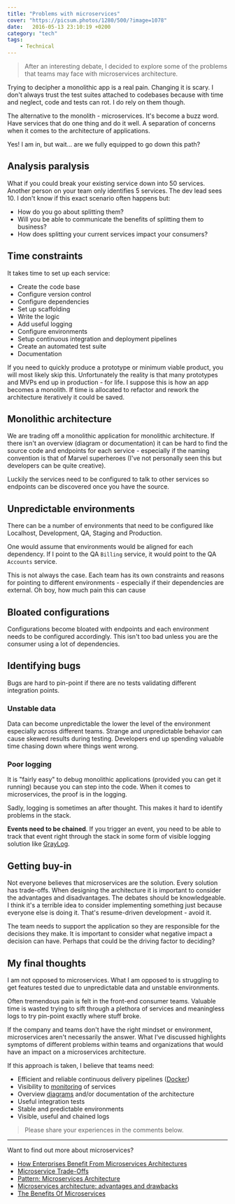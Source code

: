 ```yaml
---
title: "Problems with microservices"
cover: "https://picsum.photos/1280/500/?image=1078"
date:   2016-05-13 23:10:19 +0200
category: "tech"
tags:
    - Technical
---
```


> After an interesting debate, I decided to explore some of the problems that
> teams may face with microservices architecture.

Trying to decipher a monolithic app is a real pain. Changing it is
scary. I don't always trust the test suites attached to codebases because
with time and neglect, code and tests can rot. I do rely on them though.

The alternative to the monolith - microservices. It's become a buzz word.
Have services that do one thing and do it well. A separation of concerns when
it comes to the architecture of applications.

Yes! I am in, but wait... are we fully equipped to go down this path?

## Analysis paralysis

What if you could break your existing service down into 50 services. Another
person on your team only identifies 5 services. The dev lead sees 10. I don't
know if this exact scenario often happens but:

-   How do you go about splitting them?
-   Will you be able to communicate the benefits of splitting them to business?
-   How does splitting your current services impact your consumers?

## Time constraints

It takes time to set up each service:

-   Create the code base
-   Configure version control
-   Configure dependencies
-   Set up scaffolding
-   Write the logic
-   Add useful logging
-   Configure environments
-   Setup continuous integration and deployment pipelines
-   Create an automated test suite
-   Documentation

If you need to quickly produce a prototype or minimum viable product, you will
most likely skip this. Unfortunately the reality is that many prototypes
and MVPs end up in production - for life. I suppose this is how an app becomes
a monolith. If time is allocated to refactor and rework the architecture
iteratively it could be saved.

## Monolithic architecture

We are trading off a monolithic application for monolithic architecture. If
there isn't an overview (diagram or documentation) it can be hard to find
the source code and endpoints for each service - especially if the naming
convention is that of Marvel superheroes (I've not personally seen this but
developers can be quite creative).

Luckily the services need to be configured to talk to other services so endpoints
can be discovered once you have the source.

## Unpredictable environments

There can be a number of environments that need to be configured like
Localhost, Development, QA, Staging and Production.

One would assume that environments would be aligned for each dependency. If I
point to the QA `Billing` service, it would point to the QA `Accounts`
service.

This is not always the case. Each team has its own constraints and
reasons for pointing to different environments - especially if their dependencies
are external. Oh boy, how much pain this can cause

## Bloated configurations

Configurations become bloated with endpoints and each environment needs to be
configured accordingly. This isn't too bad unless you are the consumer
using a lot of dependencies.

## Identifying bugs

Bugs are hard to pin-point if there are no tests validating different
integration points.

### Unstable data

Data can become unpredictable the lower the level of the environment especially
across different teams. Strange and unpredictable behavior can cause skewed
results during testing. Developers end up spending valuable time chasing down
where things went wrong.

### Poor logging

It is "fairly easy" to debug monolithic applications (provided you can get it
running) because you can step into the code. When it comes to microservices,
the proof is in the logging.

Sadly, logging is sometimes an after thought. This makes it hard to
identify problems in the stack.

**Events need to be chained**. If you trigger an event, you need to be able to
track that event right through the stack in some form of visible logging
solution like [GrayLog](https://www.graylog.org).

## Getting buy-in

Not everyone believes that microservices are the solution. Every solution
has trade-offs. When designing the architecture it is important to consider the
advantages and disadvantages. The debates should be knowledgeable. I think it's
a terrible idea to consider implementing something just because everyone else is
doing it. That's resume-driven development - avoid it.

The team needs to support the application so they are responsible for the
decisions they make. It is important to consider what negative impact a
decision can have. Perhaps that could be the driving factor to deciding?

## My final thoughts

I am not opposed to microservices. What I am opposed to is struggling
to get features tested due to unpredictable data and unstable environments.

Often tremendous pain is felt in the front-end consumer teams. Valuable time
is wasted trying to sift through a plethora of services and meaningless logs
to try pin-point exactly where stuff broke.

If the company and teams don't have the right mindset or environment,
microservices aren't necessarily the answer. What I've discussed highlights
symptoms of different problems within teams and organizations that would have
an impact on a microservices architecture.

If this approach is taken, I believe that teams need:

-   Efficient and reliable continuous delivery pipelines ([Docker](https://www.docker.com/))
-   Visibility to [monitoring](https://www.paessler.com/prtg) of services
-   Overview [diagrams](https://trace.risingstack.com) and/or documentation of
    the architecture
-   Useful integration tests
-   Stable and predictable environments
-   Visible, useful and chained logs

> Please share your experiences in the comments below.

* * *

Want to find out more about microservices?

-   [How Enterprises Benefit From Microservices Architectures](https://blog.risingstack.com/how-enterprises-benefit-from-microservices-architectures/)
-   [Microservice Trade-Offs](http://martinfowler.com/articles/microservice-trade-offs.html)
-   [Pattern: Microservices Architecture](http://microservices.io/patterns/microservices.html)
-   [Microservices architecture: advantages and drawbacks](http://cloudacademy.com/blog/microservices-architecture-challenge-advantage-drawback/)
-   [The Benefits Of Microservices](http://sendachi.com/2016/microservices/the-benefits-of-microservices)
